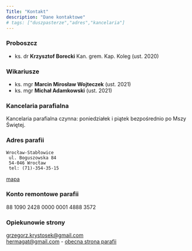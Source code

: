 ```yaml
---
Title: "Kontakt"
description: "Dane kontaktowe"
# tags: ["duszpasterze","adres","kancelaria"]
---
```


### Proboszcz

- ks. dr **Krzysztof Borecki** Kan. grem. Kap. Koleg (ust. 2020)

### Wikariusze

- ks. mgr **Marcin Mirosław Wojteczek** (ust. 2021)
- ks. mgr **Michał Adamkowski** (ust. 2021)

### Kancelaria parafialna

Kancelaria parafialna czynna: poniedziałek i piątek bezpośrednio po Mszy Świętej.

### Adres parafii

    Wrocław-Stabłowice
     ul. Boguszowska 84
     54-046 Wrocław
     tel: (71)-354-35-15

[mapa](https://www.openstreetmap.org/#map=18/51.15120/16.89088)

### Konto remontowe parafii

88 1090 2428 0000 0001 4888 3572

### Opiekunowie strony

grzegorz.krystosek@gmail.com  
hermagat@gmail.com - [obecna strona parafii](http://stablowice.archidiecezja.wroc.pl)
